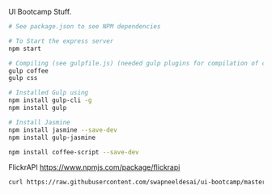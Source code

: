 UI Bootcamp Stuff.

```bash
# See package.json to see NPM dependencies

# To Start the express server
npm start

# Compiling (see gulpfile.js) (needed gulp plugins for compilation of coffeescript and SCSS)
gulp coffee
gulp css

# Installed Gulp using
npm install gulp-cli -g
npm install gulp

# Install Jasmine
npm install jasmine --save-dev
npm install gulp-jasmine

npm install coffee-script --save-dev

```

FlickrAPI
https://www.npmjs.com/package/flickrapi

```bash
curl https://raw.githubusercontent.com/swapneeldesai/ui-bootcamp/master/src/client/assets/js/libs/flickrapi.dev.js       >          app/src/libs/flickrapi.js
```

